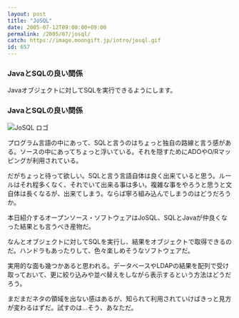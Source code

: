 ```yaml
---
layout: post
title: "JoSQL"
date: 2005-07-12T09:00:00+09:00
permalink: /2005/07/josql/
catch: https://image.moongift.jp/intro/josql.gif
id: 657
---
```

### JavaとSQLの良い関係
  
Javaオブジェクトに対してSQLを実行できるようにします。  
<!--more-->  

### JavaとSQLの良い関係
  

![JoSQL ロゴ](https://image.moongift.jp/intro/josql.gif "JoSQL ロゴ")

  

プログラム言語の中にあって、SQLと言うのはちょっと独自の路線と言う感がある。ソースの中にあってちょっと浮いている。それを隠すためにADOやO/Rマッピングが利用されている。

  

だがちょっと待って欲しい。SQLと言う言語自体は良く出来ていると思う。ルールはそれ程多くなく、それでいて出来る事は多い。複雑な事をやろうと思うと文自体は長くなるが、出来てしまう。ならば寧ろ組み込んでしまうのはどうだろうか。

  

本日紹介するオープンソース・ソフトウェアはJoSQL、SQLとJavaが仲良くなった結果とも言うべき産物だ。

  

なんとオブジェクトに対してSQLを実行し、結果をオブジェクトで取得できるのだ。ハンドラもあったりして、色々楽しめそうなソフトウェアだ。

  

実用的な面も幾つかあると思われる。データベースやLDAPの結果を配列で受け取っておいて、更に絞り込みや並べ替えをしながら表示するという方法はどうだろう。

  

まだまだネタの領域を出ない感はあるが、知られて利用されていけばきっと見方が変わるはずだ。試すのは…そう、あなただ。

